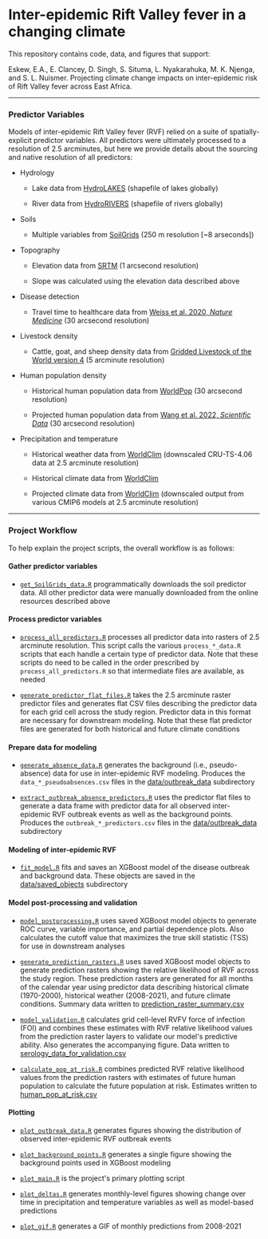 # Inter-epidemic Rift Valley fever in a changing climate

This repository contains code, data, and figures that support:

Eskew, E.A., E. Clancey, D. Singh, S. Situma, L. Nyakarahuka, M. K. Njenga, and S. L. Nuismer. Projecting climate change impacts on inter-epidemic risk of Rift Valley fever across East Africa.

---

### Predictor Variables

Models of inter-epidemic Rift Valley fever (RVF) relied on a suite of spatially-explicit predictor variables. All predictors were ultimately processed to a resolution of 2.5 arcminutes, but here we provide details about the sourcing and native resolution of all predictors:

- Hydrology

    - Lake data from [HydroLAKES](https://www.hydrosheds.org/products/hydrolakes) (shapefile of lakes globally)

    - River data from [HydroRIVERS](https://www.hydrosheds.org/products/hydrorivers) (shapefile of rivers globally)

- Soils

    - Multiple variables from [SoilGrids](https://soilgrids.org/) (250 m resolution [~8 arseconds])

- Topography

    - Elevation data from [SRTM](https://www.usgs.gov/centers/eros/science/usgs-eros-archive-digital-elevation-shuttle-radar-topography-mission-srtm-1) (1 arcsecond resolution)

    - Slope was calculated using the elevation data described above

- Disease detection

    - Travel time to healthcare data from [Weiss et al. 2020, *Nature Medicine*](https://www.nature.com/articles/s41591-020-1059-1) (30 arcsecond resolution)

- Livestock density

    - Cattle, goat, and sheep density data from [Gridded Livestock of the World version 4](https://dataverse.harvard.edu/dataverse/glw) (5 arcminute resolution)

- Human population density

    - Historical human population data from [WorldPop](https://hub.worldpop.org/) (30 arcsecond resolution)

    - Projected human population data from [Wang et al. 2022, *Scientific Data*](https://www.nature.com/articles/s41597-022-01675-x) (30 arcsecond resolution)

- Precipitation and temperature

    - Historical weather data from [WorldClim](https://www.worldclim.org/data/monthlywth.html) (downscaled CRU-TS-4.06 data at 2.5 arcminute resolution)

    - Historical climate data from [WorldClim](https://www.worldclim.org/data/worldclim21.html)

    - Projected climate data from [WorldClim](https://www.worldclim.org/data/cmip6/cmip6climate.html) (downscaled output from various CMIP6 models at 2.5 arcminute resolution)

--- 

### Project Workflow

To help explain the project scripts, the overall workflow is as follows:

#### Gather predictor variables

- [`get_SoilGrids_data.R`](/scripts/get_SoilGrids_data.R) programmatically downloads the soil predictor data. All other predictor data were manually downloaded from the online resources described above

#### Process predictor variables

- [`process_all_predictors.R`](/scripts/process_all_predictors.R) processes all predictor data into rasters of 2.5 arcminute resolution. This script calls the various `process_*_data.R` scripts that each handle a certain type of predictor data. Note that these scripts do need to be called in the order prescribed by `process_all_predictors.R` so that intermediate files are available, as needed

- [`generate_predictor_flat_files.R`](/scripts/generate_predictor_flat_files.R) takes the 2.5 arcminute raster predictor files and generates flat CSV files describing the predictor data for each grid cell across the study region. Predictor data in this format are necessary for downstream modeling. Note that these flat predictor files are generated for both historical and future climate conditions

#### Prepare data for modeling

- [`generate_absence_data.R`](/scripts/generate_absence_data.R) generates the background (i.e., pseudo-absence) data for use in inter-epidemic RVF modeling. Produces the `data_*_pseudoabsences.csv` files in the [data/outbreak_data](/data/outbreak_data/) subdirectory

- [`extract_outbreak_absence_predictors.R`](/scripts/extract_outbreak_absence_predictors.R) uses the predictor flat files to generate a data frame with predictor data for all observed inter-epidemic RVF outbreak events as well as the background points. Produces the `outbreak_*_predictors.csv` files in the [data/outbreak_data](/data/outbreak_data/) subdirectory

#### Modeling of inter-epidemic RVF

- [`fit_model.R`](/scripts/fit_model.R) fits and saves an XGBoost model of the disease outbreak and background data. These objects are saved in the [data/saved_objects](/data/saved_objects/) subdirectory

#### Model post-processing and validation

- [`model_postprocessing.R`](/scripts/model_postprocessing.R) uses saved XGBoost model objects to generate ROC curve, variable importance, and partial dependence plots. Also calculates the cutoff value that maximizes the true skill statistic (TSS) for use in downstream analyses

- [`generate_prediction_rasters.R`](/scripts/generate_prediction_rasters.R) uses saved XGBoost model objects to generate prediction rasters showing the relative likelihood of RVF across the study region. These prediction rasters are generated for all months of the calendar year using predictor data describing historical climate (1970-2000), historical weather (2008-2021), and future climate conditions. Summary data written to [prediction_raster_summary.csv](/data/misc/prediction_raster_summary.csv)

- [`model_validation.R`](/scripts/model_validation.R) calculates grid cell-level RVFV force of infection (FOI) and combines these estimates with RVF relative likelihood values from the prediction raster layers to validate our model's predictive ability. Also generates the accompanying figure. Data written to [serology_data_for_validation.csv](/data/serology_data/serology_data_for_validation.csv)

- [`calculate_pop_at_risk.R`](/scripts/calculate_pop_at_risk.R) combines predicted RVF relative likelihood values from the prediction rasters with estimates of future human population to calculate the future population at risk. Estimates written to [human_pop_at_risk.csv](/data/misc/human_pop_at_risk.csv)

#### Plotting

- [`plot_outbreak_data.R`](/scripts/plot_outbreak_data.R) generates figures showing the distribution of observed inter-epidemic RVF outbreak events

- [`plot_background_points.R`](/scripts/plot_background_points.R) generates a single figure showing the background points used in XGBoost modeling

- [`plot_main.R`](/scripts/plot_main.R) is the project's primary plotting script

- [`plot_deltas.R`](/scripts/plot_deltas.R) generates monthly-level figures showing change over time in precipitation and temperature variables as well as model-based predictions

- [`plot_gif.R`](/scripts/plot_gif.R) generates a GIF of monthly predictions from 2008-2021